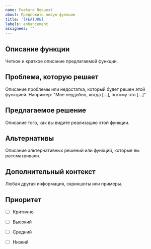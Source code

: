 ```yaml
---
name: Feature Request
about: Предложить новую функцию
title: '[FEATURE] '
labels: enhancement
assignees: ''
---
```


## Описание функции

Четкое и краткое описание предлагаемой функции.

## Проблема, которую решает

Описание проблемы или недостатка, который будет решен этой функцией.
Например: "Мне неудобно, когда [...], потому что [...]"

## Предлагаемое решение

Описание того, как вы видите реализацию этой функции.

## Альтернативы

Описание альтернативных решений или функций, которые вы рассматривали.

## Дополнительный контекст

Любая другая информация, скриншоты или примеры.

## Приоритет

- [ ] Критично
- [ ] Высокий
- [ ] Средний
- [ ] Низкий

